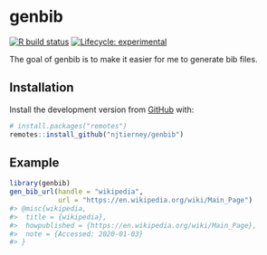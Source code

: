 
<!-- README.md is generated from README.Rmd. Please edit that file -->

# genbib

<!-- badges: start -->

[![R build
status](https://github.com/njtierney/genbib/workflows/R-CMD-check/badge.svg)](https://github.com/njtierney/genbib)
[![Lifecycle:
experimental](https://img.shields.io/badge/lifecycle-experimental-orange.svg)](https://www.tidyverse.org/lifecycle/#experimental)
<!-- badges: end -->

The goal of genbib is to make it easier for me to generate bib files.

## Installation

Install the development version from [GitHub](https://github.com/) with:

``` r
# install.packages("remotes")
remotes::install_github("njtierney/genbib")
```

## Example

``` r
library(genbib)
gen_bib_url(handle = "wikipedia",
            url = "https://en.wikipedia.org/wiki/Main_Page")
#> @misc{wikipedia,
#>  title = {wikipedia},
#>  howpublished = {https://en.wikipedia.org/wiki/Main_Page},
#>  note = {Accessed: 2020-01-03}
#> }
```

